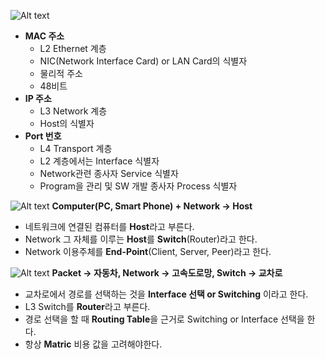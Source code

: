 ![Alt text](osi7layer.png)
- **MAC 주소**
	- L2 Ethernet 계층
	- NIC(Network Interface Card) or LAN Card의 식별자
	- 물리적 주소
	- 48비트
- **IP 주소**
	- L3 Network 계층
	- Host의 식별자
- **Port 번호**
	- L4 Transport 계층
	- L2 계층에서는 Interface 식별자
	- Network관련 종사자 Service 식별자
	- Program을 관리 및 SW 개발 종사자 Process 식별자


![Alt text](host.png)
**Computer(PC, Smart Phone) + Network -> Host**
- 네트워크에 연결된 컴퓨터를 **Host**라고 부른다.
- Network 그 자체를 이루는 **Host**를 **Switch**(Router)라고 한다.
- Network 이용주체를 **End-Point**(Client, Server, Peer)라고 한다.

![Alt text](switch1.png)
**Packet -> 자동차, Network -> 고속도로망, Switch -> 교차로**
- 교차로에서 경로를 선택하는 것을 **Interface 선택 or Switching** 이라고 한다.
- L3 Switch를 **Router**라고 부른다.
- 경로 선택을 할 때 **Routing Table**을 근거로 Switching or Interface 선택을 한다.
- 항상 **Matric** 비용 값을 고려해야한다. 